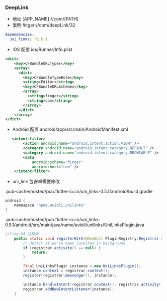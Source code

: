 ### DeepLink

- 地址 [APP_NAME]://com/[PATH]
- 案例 finger://com/deepLink/32

```yaml
dependencies:
  uni_links: ^0.5.1
```

- IOS 配置 ios/Runner/Info.plist
```xml
<dict>
    <key>CFBundleURLTypes</key>
    <array>
      <dict>
        <key>CFBundleTypeRole</key>
        <string>Editor</string>
        <key>CFBundleURLSchemes</key>
        <array>
          <string>finger</string>
          <string>com</string>
        </array>
      </dict>
    </array>
</dict>
```
- Android 配置 android/app/src/main/AndroidManifest.xml
```xml
   <intent-filter>
        <action android:name="android.intent.action.VIEW" />
        <category android:name="android.intent.category.DEFAULT" />
        <category android:name="android.intent.category.BROWSABLE" />
        <data
            android:scheme="finger"
            android:host="com" />
    </intent-filter>
```
- uni_link 包安卓需要修改

.pub-cache/hosted/pub.flutter-io.cn/uni_links-0.5.1/android/build.gradle
```java
android {
    namespace "name.avioli.unilinks" 
}
```
.pub-cache/hosted/pub.flutter-io.cn/uni_links-0.5.1/android/src/main/java/name/avioli/unilinks/UniLinksPlugin.java
```java 
//line:84 注释掉
    public static void registerWith(@NonNull PluginRegistry.Registrar registrar) {
        // Detect if we've been launched in background
        if (registrar.activity() == null) {
            return;
        }

        final UniLinksPlugin instance = new UniLinksPlugin();
        instance.context = registrar.context();
        register(registrar.messenger(), instance);

        instance.handleIntent(registrar.context(), registrar.activity().getIntent());
        registrar.addNewIntentListener(instance);
    }

```
